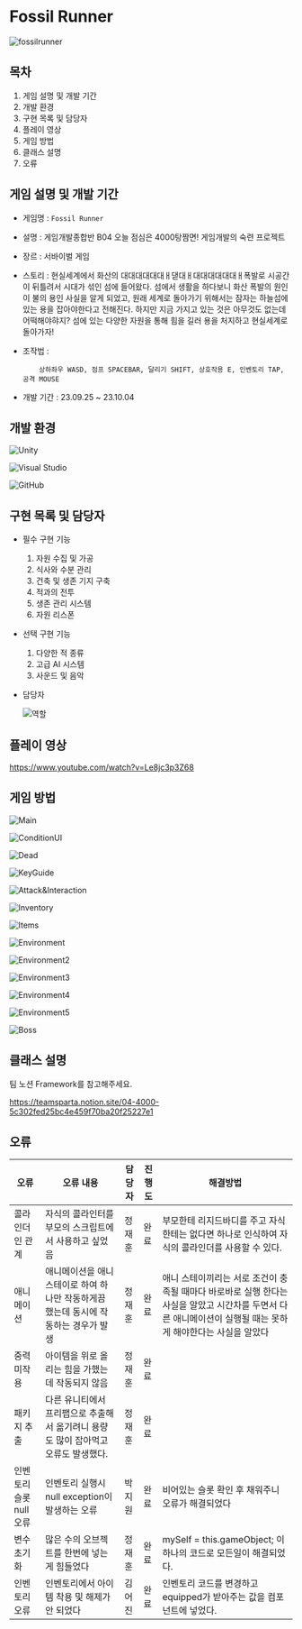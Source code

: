 # Fossil Runner

![fossilrunner](https://github.com/KimEoJin24/Fossil_Runner/assets/142365240/5bb8d23d-8899-4735-9c3e-aa71462a24b9)


## 목차
   1. 게임 설명 및 개발 기간
   2. 개발 환경
   3. 구현 목록 및 담당자
   4. 플레이 영상
   5. 게임 방법
   6. 클래스 설명
   7. 오류
  
## 게임 설명 및 개발 기간
- 게임명 : `Fossil Runner`
- 설명 : 게임개발종합반 B04 오늘 점심은 4000탕짬면! 게임개발의 숙련 프로젝트
- 장르 : 서바이벌 게임
- 스토리 : 현실세계에서 화산의 대대대대대대ㅐ댇대ㅐ대대대대대대ㅐ폭발로 시공간이 뒤틀려서 시대가 섞인 섬에 들어왔다. 섬에서 생활을 하다보니 화산 폭발의 원인이 불의 용인 사실을 알게 되었고, 원래 세계로 돌아가기 위해서는 잠자는 하늘섬에 있는 용을 잡아야한다고 전해진다. 하지만 지금 가지고 있는 것은 아무것도 없는데 어떡해야햐지? 섬에 있는 다양한 자원을 통해 힘을 길러 용을 처지하고 현실세계로 돌아가자!
- 조작법 :

          상하좌우 WASD, 점프 SPACEBAR, 달리기 SHIFT, 상호작용 E, 인벤토리 TAP, 공격 MOUSE
- 개발 기간 : 23.09.25 ~ 23.10.04

## 개발 환경
![Unity](https://img.shields.io/badge/unity-%23000000.svg?style=for-the-badge&logo=unity&logoColor=white)

![Visual Studio](https://img.shields.io/badge/Visual%20Studio-5C2D91.svg?style=for-the-badge&logo=visual-studio&logoColor=white)

![GitHub](https://img.shields.io/badge/github-%23121011.svg?style=for-the-badge&logo=github&logoColor=white)

## 구현 목록 및 담당자
- 필수 구현 기능
  1. 자원 수집 및 가공
  2. 식사와 수분 관리
  3. 건축 및 생존 기지 구축
  4. 적과의 전투
  5. 생존 관리 시스템
  6. 자원 리스폰

- 선택 구현 기능
  1. 다양한 적 종류
  2. 고급 AI 시스템
  3. 사운드 및 음악

- 담당자

  ![역할](https://github.com/KimEoJin24/Fossil_Runner/assets/142365240/39781db2-2a9e-4745-9062-a8256be83f83)

## 플레이 영상

https://www.youtube.com/watch?v=Le8jc3p3Z68

## 게임 방법
![Main](https://github.com/KimEoJin24/Fossil_Runner/assets/142365240/90b17704-8b0f-4b02-8ed2-145e74400b28)

![ConditionUI](https://github.com/KimEoJin24/Fossil_Runner/assets/142365240/2726a45e-f170-4a0e-823f-b92774aee749)

![Dead](https://github.com/KimEoJin24/Fossil_Runner/assets/142365240/23e0b7e1-c6b1-47af-913a-5ad916ef2013)

![KeyGuide](https://github.com/KimEoJin24/Fossil_Runner/assets/142365240/c163a791-4f75-4658-ba2e-6dc75310a399)

![Attack&Interaction](https://github.com/KimEoJin24/Fossil_Runner/assets/142365240/b45ff12f-7def-4fa3-9f5d-3ce8665c4fca)

![Inventory](https://github.com/KimEoJin24/Fossil_Runner/assets/142365240/11aa010c-a492-4515-b770-e50c39de4c9b)

![Items](https://github.com/KimEoJin24/Fossil_Runner/assets/142365240/796e1bfa-46fd-4c40-8baa-c3c09b0f41b2)

![Environment](https://github.com/KimEoJin24/Fossil_Runner/assets/142365240/b041eefd-fc54-49d2-b5e5-b7cd7d2ffc26)

![Environment2](https://github.com/KimEoJin24/Fossil_Runner/assets/142365240/f1681ac0-fcc8-44f0-a801-8962660fc0c0)

![Environment3](https://github.com/KimEoJin24/Fossil_Runner/assets/142365240/c31257a2-9eb1-4e48-bd28-5af899b468a5)

![Environment4](https://github.com/KimEoJin24/Fossil_Runner/assets/142365240/dd63160f-327d-4b52-ae08-ba4b10a4cd08)

![Environment5](https://github.com/KimEoJin24/Fossil_Runner/assets/142365240/986bf01c-417a-480c-ae73-068a41e1a6d0)

![Boss](https://github.com/KimEoJin24/Fossil_Runner/assets/142365240/ee13e007-8981-436b-85d9-32c8468c22a7)

## 클래스 설명
팀 노션 Framework를 참고해주세요.

https://teamsparta.notion.site/04-4000-5c302fed25bc4e459f70ba20f25227e1

## 오류
| 오류 | 오류 내용 | 담당자 | 진행도 | 해결방법 |
| ---- | --------- | --- | --- | ------ |
| 콜라인더인 관계 | 자식의 콜라인터를 부모의 스크립트에서 사용하고 싶었음 | 정재훈 | 완료 | 부모한테 리지드바디를 주고 자식한테는 없다면 하나로 인식하여 자식의 콜라인더를 사용할 수 있다. |
| 애니메이션 | 애니메이션을 애니스테이로 하여 하나만 작동하게끔 했는데 동시에 작동하는 경우가 발생 | 정재훈 | 완료 | 애니 스테이끼리는 서로 조건이 충족될 때마다 바로바로 실행 한다는 사실을 알았고 시간차를 두면서 다른 애니메이션이 실행될 때는 못하게 해야한다는 사실을 알았다 |
| 중력 미작용 | 아이템을 위로 올리는 힘을 가했는데 작동되지 않음 | 정재훈 | 완료 |
| 패키지 추출 | 다른 유니티에서 프리팹으로 추출해서 옮기려니 용량도 많이 잡아먹고 오류도 발생했다. | 정재훈 | 완료 |
| 인벤토리 슬롯 null 오류 | 인벤토리 실행시 null exception이 발생하는 오류 | 박지원 | 완료 | 비어있는 슬롯 확인 후 채워주니 오류가 해결되었다 |
| 변수 초기화 | 많은 수의 오브젝트를 한번에 넣는 게 힘들었다 | 정재훈 | 완료 | mySelf = this.gameObject; 이 하나의 코드로 모든일이 해결되었다.
| 인벤토리 오류 | 인벤토리에서 아이템 착용 및 해제가 안 되었다 | 김어진 | 완료 | 인벤토리 코드를 변경하고 equipped가 받아주는 값을 컴포넌트에 넣었다.
